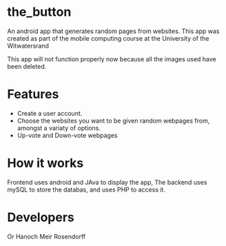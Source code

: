 # the_button
An android app that generates random pages from websites.
This app was created as part of the mobile computing course at the University of the Witwatersrand

This app will not function properly now because all the images used have been deleted.

# Features
* Create a user account.
* Choose the websites you want to be given random webpages from, amongst a variaty of options.
* Up-vote and Down-vote webpages

# How it works
Frontend uses android and JAva to display the app,
The backend uses mySQL to store the databas, and uses PHP to access it.

# Developers
Or Hanoch
Meir Rosendorff
